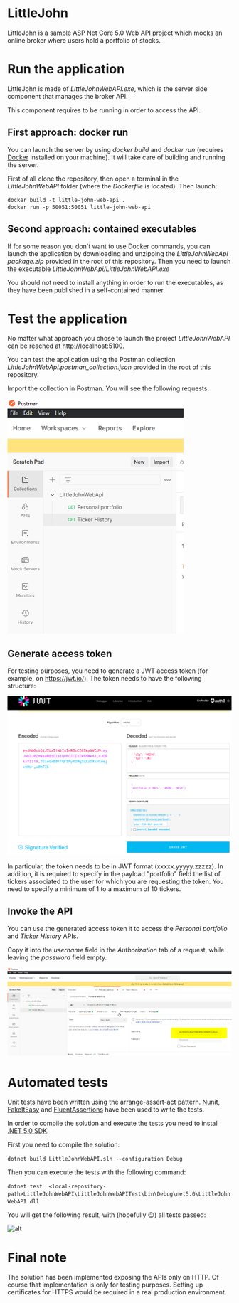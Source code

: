 # LittleJohn

LittleJohn is a sample ASP Net Core 5.0 Web API project which mocks an online broker where users hold a portfolio of stocks.

# Run the application
LittleJohn is made of _LittleJohnWebAPI.exe_, which is the server side component that manages the broker API.

This component requires to be running in order to access the API.

## First approach: docker run
You can launch the server by using _docker build_ and _docker run_ (requires [Docker](https://www.docker.com/) installed on your machine). It will take care of building and running the server.

First of all clone the repository, then open a terminal in the _LittleJohnWebAPI_ folder (where the _Dockerfile_ is located). Then launch:

```
docker build -t little-john-web-api .
docker run -p 50051:50051 little-john-web-api
```

## Second approach: contained executables
If for some reason you don't want to use Docker commands, you can launch the application by downloading and unzipping the _LittleJohnWebApi package.zip_ provided in the root of this repository. Then you need to launch the executable _LittleJohnWebApi/LittleJohnWebAPI.exe_

You should not need to install anything in order to run the executables, as they have been published in a self-contained manner.

# Test the application
No matter what approach you chose to launch the project  _LittleJohnWebAPI_ can be reached at http://localhost:5100.

You can test the application using the Postman collection _LittleJohnWebApi.postman_collection.json_ provided in the root of this repository. 


Import the collection in Postman. You will see the following requests:

![Postman requests](images/postman-requests.png)

## Generate access token
For testing purposes, you need to generate a JWT access token (for example, on https://jwt.io/).
The token needs to have the following structure:

![Generate access token](images/generate-access-token.png)

In particular, the token needs to be in JWT format (xxxxx.yyyyy.zzzzz). In addition, it is required to specify in the payload "portfolio" field the list of tickers associated to the user for which you are requesting the token.
You need to specify a minimum of 1 to a maximum of 10 tickers.

## Invoke the API

You can use the generated access token it to access the _Personal portfolio_ and _Ticker History_ APIs.

Copy it into the _username_ field in the _Authorization_ tab of a request, while leaving the _password_ field empty.

![Use access token](images/use-access-token.png)

# Automated tests
Unit tests have been written using the arrange-assert-act pattern. [Nunit](https://nunit.org/), [FakeItEasy](https://fakeiteasy.github.io/) and [FluentAssertions](https://fluentassertions.com/) have been used to write the tests.

In order to compile the solution and execute the tests you need to install [.NET 5.0 SDK](https://dotnet.microsoft.com/download/dotnet/5.0).

First you need to compile the solution:

```dotnet build LittleJohnWebAPI.sln --configuration Debug```

Then you can execute the tests with the following command:

```dotnet test  <local-repository-path>LittleJohnWebAPI\LittleJohnWebAPITest\bin\Debug\net5.0\LittleJohnWebAPI.dll```

You will get the following result, with (hopefully :wink:) all tests passed:

![alt](images/test.png)

# Final note
The solution has been implemented exposing the APIs only on HTTP. Of course that implementation is only for testing purposes. Setting up certificates for HTTPS would be required in a real production environment.